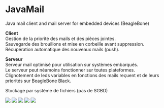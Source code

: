 # JavaMail
Java mail client and mail server for embedded devices (BeagleBone)

**Client**<br>
Gestion de la priorité des mails et des pièces jointes.<br>
Sauvegarde des brouillons et mise en corbeille avant suppression.<br>
Récupération automatique des nouveaux mails (push).<br>

**Serveur**<br>
Serveur mail optimisé pour utilisation sur systèmes embarqués.<br>
Le serveur peut néamoins fonctionner sur toutes plateformes.<br>
Clignotement de leds variables en fonctions des mails reçuent et de leurs priorités sur BeagleBone Black.<br>

Stockage par système de fichiers (pas de SGBD)

![](https://cloud.githubusercontent.com/assets/9430924/9833983/746bff40-5977-11e5-8f1b-546b2cb6c8fe.PNG)
![](https://cloud.githubusercontent.com/assets/9430924/9833987/804b55ea-5977-11e5-89f6-b67af9ebb93f.PNG)
![](https://cloud.githubusercontent.com/assets/9430924/9833986/7a5b543c-5977-11e5-96a5-bb5ce9c9fc5c.PNG)
![](https://cloud.githubusercontent.com/assets/9430924/9833988/88fa9fe8-5977-11e5-942b-17e8bfefc2c2.PNG)
![](https://cloud.githubusercontent.com/assets/9430924/9833989/8b31ee88-5977-11e5-9b33-343790ae43bb.PNG)
